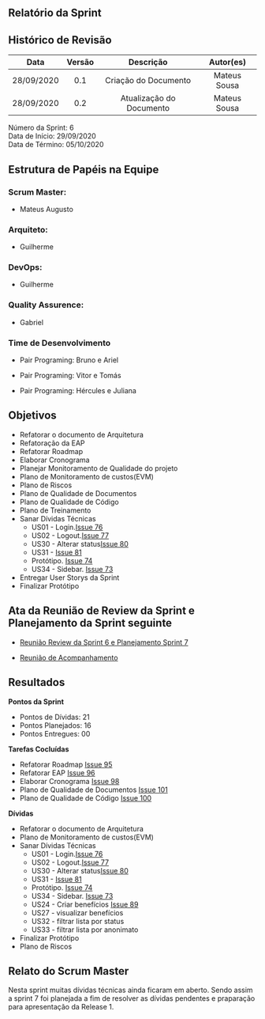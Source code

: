 
## Relatório da Sprint

## Histórico de Revisão

|   Data   |  Versão  |        Descrição       |          Autor(es)          |
|:--------:|:--------:|:----------------------:|:---------------------------:|
|28/09/2020|   0.1    | Criação do Documento        |   Mateus Sousa   |
|28/09/2020|   0.2   | Atualização do Documento        |   Mateus Sousa   |

Número da Sprint: 6 <br>
Data de Início:  29/09/2020 <br>
Data de Término: 05/10/2020 <br>

## Estrutura de Papéis na Equipe

### Scrum Master:
- Mateus Augusto

### Arquiteto:
- Guilherme

### DevOps:
- Guilherme

### Quality Assurence:
- Gabriel


### Time de Desenvolvimento

- Pair Programing: Bruno e Ariel
  

- Pair Programing: Vitor e Tomás
  

- Pair Programing: Hércules e Juliana


## Objetivos

- Refatorar o documento de Arquitetura
- Refatoração da EAP
- Refatorar Roadmap
- Elaborar Cronograma
- Planejar Monitoramento de Qualidade do projeto
- Plano de Monitoramento de custos(EVM)
- Plano de Riscos
- Plano de Qualidade de Documentos
- Plano de Qualidade de Código
- Plano de Treinamento
- Sanar Dívidas Técnicas
  - US01 - Login.[Issue 76](https://github.com/fga-eps-mds/2020.1-Grupo6/issues/76)
  - US02 - Logout.[Issue 77](https://github.com/fga-eps-mds/2020.1-Grupo6/issues/77)
  - US30 - Alterar status[Issue 80](https://github.com/fga-eps-mds/2020.1-Grupo6/issues/80)
  - US31 - [Issue 81](https://github.com/fga-eps-mds/2020.1-Grupo6/issues/81)
  - Protótipo. [Issue 74](https://github.com/fga-eps-mds/2020.1-Grupo6/issues/74)
  - US34 - Sidebar. [Issue 73](https://github.com/fga-eps-mds/2020.1-Grupo6/issues/73)
- Entregar User Storys da Sprint
- Finalizar Protótipo

## Ata da Reunião de Review da Sprint e Planejamento da Sprint seguinte

- [Reunião Review da Sprint 6 e Planejamento Sprint 7](https://github.com/fga-eps-mds/2020.1-Grupo6/issues/105)

- [Reunião de Acompanhamento](https://github.com/fga-eps-mds/2020.1-Grupo6/issues/97)


## Resultados

**Pontos da Sprint**

- Pontos de Dívidas: 21</br>
- Pontos Planejados: 16</br>
- Pontos Entregues: 00</br>

**Tarefas Cocluídas** 

- Refatorar Roadmap [Issue 95](https://github.com/fga-eps-mds/2020.1-Grupo6/issues/95)
- Refatorar EAP [Issue 96](https://github.com/fga-eps-mds/2020.1-Grupo6/issues/96)
- Elaborar Cronograma [Issue 98](https://github.com/fga-eps-mds/2020.1-Grupo6/issues/98)
- Plano de Qualidade de Documentos [Issue 101](https://github.com/fga-eps-mds/2020.1-Grupo6/issues/101)
- Plano de Qualidade de Código [Issue 100](https://github.com/fga-eps-mds/2020.1-Grupo6/issues/100)

**Dívidas**

- Refatorar o documento de Arquitetura
- Plano de Monitoramento de custos(EVM)
- Sanar Dívidas Técnicas
    - US01 - Login.[Issue 76](https://github.com/fga-eps-mds/2020.1-Grupo6/issues/76)
  - US02 - Logout.[Issue 77](https://github.com/fga-eps-mds/2020.1-Grupo6/issues/77)
  - US30 - Alterar status[Issue 80](https://github.com/fga-eps-mds/2020.1-Grupo6/issues/80)
  - US31 - [Issue 81](https://github.com/fga-eps-mds/2020.1-Grupo6/issues/81)
  - Protótipo. [Issue 74](https://github.com/fga-eps-mds/2020.1-Grupo6/issues/74)
  - US34 - Sidebar. [Issue 73](https://github.com/fga-eps-mds/2020.1-Grupo6/issues/73)
  - US24 - Criar benefícios [Issue 89](https://github.com/fga-eps-mds/2020.1-Grupo6/issues/89)
  - US27 - visualizar benefícios 
  - US32 - filtrar lista por status 
  - US33 - filtrar lista por anonimato 
- Finalizar Protótipo
- Plano de Riscos

## Relato do Scrum Master

Nesta sprint muitas dívidas técnicas ainda ficaram em aberto. Sendo assim a sprint 7 foi planejada a fim de resolver as dívidas pendentes e praparação para apresentação da Release 1.